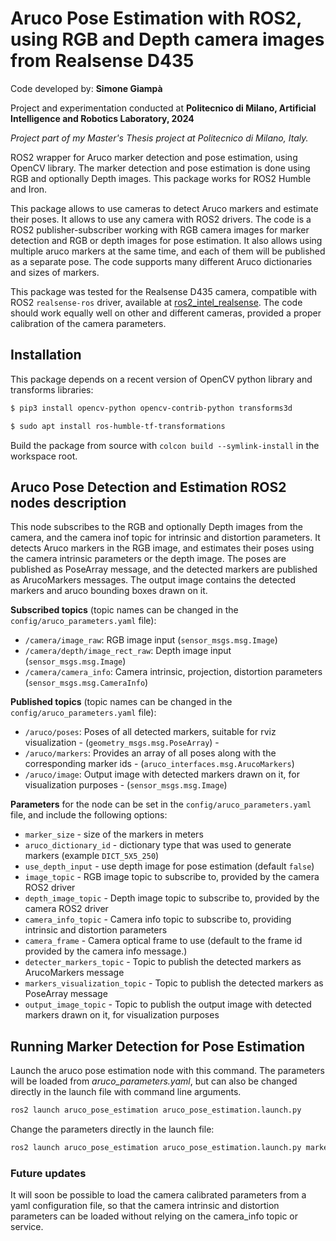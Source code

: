 # Aruco Pose Estimation with ROS2, using RGB and Depth camera images from Realsense D435

Code developed by: __Simone Giampà__

Project and experimentation conducted at __Politecnico di Milano, Artificial Intelligence and Robotics Laboratory, 2024__

_Project part of my Master's Thesis project at Politecnico di Milano, Italy._

ROS2 wrapper for Aruco marker detection and pose estimation, using OpenCV library. The marker detection and pose estimation is
done using RGB and optionally Depth images. This package works for ROS2 Humble and Iron.

This package allows to use cameras to detect Aruco markers and estimate their poses. It allows to use any camera with ROS2 drivers.
The code is a ROS2 publisher-subscriber working with RGB camera images for marker detection and RGB or depth images for pose estimation. 
It also allows using multiple aruco markers at the same time, and each of them will be published as a separate pose. 
The code supports many different Aruco dictionaries and sizes of markers.

This package was tested for the Realsense D435 camera, compatible with ROS2 `realsense-ros` driver,
available at [ros2_intel_realsense](https://github.com/IntelRealSense/realsense-ros). The code should work equally well on other and
different cameras, provided a proper calibration of the camera parameters.

## Installation

This package depends on a recent version of OpenCV python library and transforms libraries:

```bash
$ pip3 install opencv-python opencv-contrib-python transforms3d

$ sudo apt install ros-humble-tf-transformations
```

Build the package from source with `colcon build --symlink-install` in the workspace root.

## Aruco Pose Detection and Estimation ROS2 nodes description

This node subscribes to the RGB and optionally Depth images from the camera, and the camera inof topic for
intrinsic and distortion parameters. It detects Aruco markers in the RGB image, and estimates their poses using the
camera intrinsic parameters or the depth image. The poses are published as PoseArray message, and the detected markers
are published as ArucoMarkers messages. The output image contains the detected markers and aruco bounding boxes drawn on it.

__Subscribed topics__ (topic names can be changed in the `config/aruco_parameters.yaml` file):

* `/camera/image_raw`: RGB image input (`sensor_msgs.msg.Image`)
* `/camera/depth/image_rect_raw`: Depth image input (`sensor_msgs.msg.Image`)
* `/camera/camera_info`: Camera intrinsic, projection, distortion parameters (`sensor_msgs.msg.CameraInfo`)

__Published topics__ (topic names can be changed in the `config/aruco_parameters.yaml` file):

* `/aruco/poses`: Poses of all detected markers, suitable for rviz visualization - (`geometry_msgs.msg.PoseArray`) - 
* `/aruco/markers`: Provides an array of all poses along with the corresponding marker ids - (`aruco_interfaces.msg.ArucoMarkers`)
* `/aruco/image`: Output image with detected markers drawn on it, for visualization purposes - (`sensor_msgs.msg.Image`)

__Parameters__ for the node can be set in the `config/aruco_parameters.yaml` file, and include the following options:

* `marker_size` - size of the markers in meters
* `aruco_dictionary_id` - dictionary type that was used to generate markers (example `DICT_5X5_250`)
* `use_depth_input` - use depth image for pose estimation (default `false`)
* `image_topic` - RGB image topic to subscribe to, provided by the camera ROS2 driver
* `depth_image_topic` - Depth image topic to subscribe to, provided by the camera ROS2 driver
* `camera_info_topic` - Camera info topic to subscribe to, providing intrinsic and distortion parameters
* `camera_frame` - Camera optical frame to use (default to the frame id provided by the camera info message.)
* `detecter_markers_topic` - Topic to publish the detected markers as ArucoMarkers message
* `markers_visualization_topic` - Topic to publish the detected markers as PoseArray message
* `output_image_topic` - Topic to publish the output image with detected markers drawn on it, for visualization purposes

## Running Marker Detection for Pose Estimation

Launch the aruco pose estimation node with this command. The parameters will be loaded from _aruco\_parameters.yaml_,
but can also be changed directly in the launch file with command line arguments.

```bash
ros2 launch aruco_pose_estimation aruco_pose_estimation.launch.py
```

Change the parameters directly in the launch file:

```bash
ros2 launch aruco_pose_estimation aruco_pose_estimation.launch.py marker_size:=0.1 aruco_dictionary_id:=DICT_5X5_250 camera_frame:=camera_link
```

### Future updates

It will soon be possible to load the camera calibrated parameters from a yaml configuration file, so that
the camera intrinsic and distortion parameters can be loaded without relying on the camera_info topic or service.